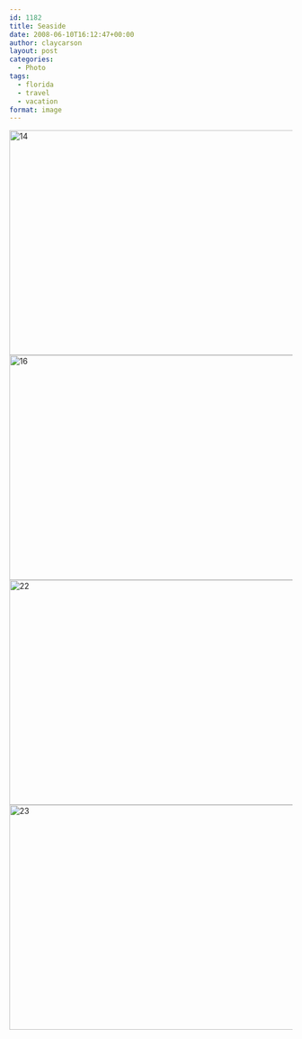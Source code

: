 ```yaml
---
id: 1182
title: Seaside
date: 2008-06-10T16:12:47+00:00
author: claycarson
layout: post
categories: 
  - Photo
tags:
  - florida
  - travel
  - vacation
format: image
---
```

<img src="http://claycarson.net/wp-content/uploads/2017/07/14.jpg" alt="14" title="14.jpg" border="0" width="600" height="400" />

<img src="http://claycarson.net/wp-content/uploads/2017/07/16.jpg" alt="16" title="16.jpg" border="0" width="600" height="400" />

<img src="http://claycarson.net/wp-content/uploads/2017/07/22.jpg" alt="22" title="22.jpg" border="0" width="600" height="400" />

<img src="http://claycarson.net/wp-content/uploads/2017/07/23.jpg" alt="23" title="23.jpg" border="0" width="599" height="400" />